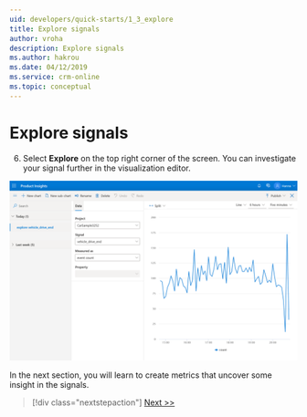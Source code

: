 ```yaml
---
uid: developers/quick-starts/1_3_explore
title: Explore signals
author: vroha
description: Explore signals 
ms.author: hakrou
ms.date: 04/12/2019
ms.service: crm-online
ms.topic: conceptual
---
```


# Explore signals

6. Select **Explore** on the top right corner of the screen. You can investigate your signal further in the visualization editor. 

![Signal details page](1_Explore.PNG)

In the next section, you will learn to create metrics that uncover some insight in the signals. 

> [!div class="nextstepaction"]
> [Next >>](2_create-own-metric.md)
